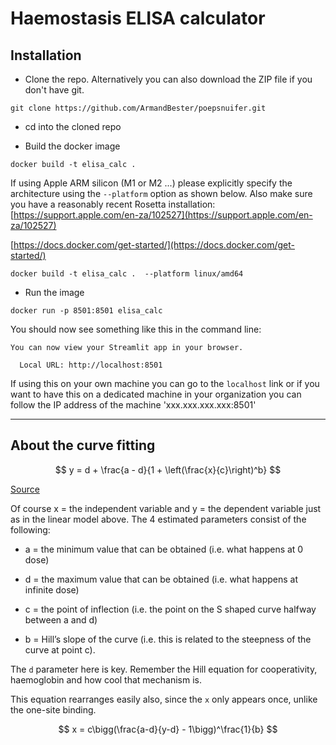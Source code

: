 # Haemostasis ELISA calculator

## Installation

* Clone the repo. Alternatively you can also download the ZIP file if you don't have git.

```
git clone https://github.com/ArmandBester/poepsnuifer.git
```
  
* cd into the cloned repo

* Build the docker image

```
docker build -t elisa_calc .
```

If using Apple ARM silicon (M1 or M2 ...) please explicitly specify the architecture using the `--platform` option as shown below. Also make sure you have a reasonably recent Rosetta installation: [https://support.apple.com/en-za/102527](https://support.apple.com/en-za/102527)

[https://docs.docker.com/get-started/](https://docs.docker.com/get-started/)

```
docker build -t elisa_calc .  --platform linux/amd64
```

* Run the image
  
```
docker run -p 8501:8501 elisa_calc
```

You should now see something like this in the command line:

```
You can now view your Streamlit app in your browser.

  Local URL: http://localhost:8501

```

If using this on your own machine you can go to the `localhost` link or if you want to have this on a dedicated machine in your organization you can follow the IP address of the machine 'xxx.xxx.xxx.xxx:8501'

---

## About the curve fitting

$$
y = d + \frac{a - d}{1 + \left(\frac{x}{c}\right)^b}
$$

[Source](https://www.myassays.com/four-parameter-logistic-regression.html)

Of course x = the independent variable and y = the dependent variable just as in the linear model above. The 4 estimated parameters consist of the following:

* a = the minimum value that can be obtained (i.e. what happens at 0 dose)

* d = the maximum value that can be obtained (i.e. what happens at infinite dose)

* c = the point of inflection (i.e. the point on the S shaped curve halfway between a and d)

* b = Hill’s slope of the curve (i.e. this is related to the steepness of the curve at point c).

The `d` parameter here is key. Remember the Hill equation for cooperativity, haemoglobin and how cool that mechanism is.

This equation rearranges easily also, since the `x` only appears once, unlike the one-site binding.

$$
x = c\bigg(\frac{a-d}{y-d} - 1\bigg)^\frac{1}{b}
$$






